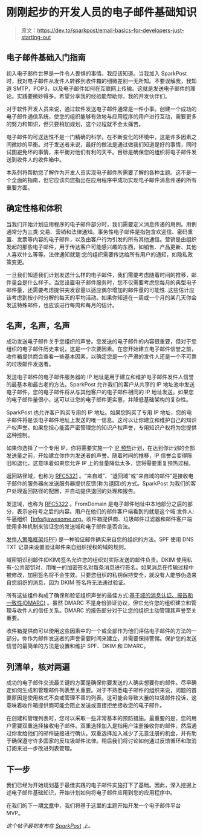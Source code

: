 # 刚刚起步的开发人员的电子邮件基础知识

> 原文：<https://dev.to/sparkpost/email-basics-for-developers-just-starting-out>

## 电子邮件基础入门指南

初入电子邮件世界是一件令人畏惧的事情。我应该知道。当我加入 SparkPost 时，我对电子邮件从发件人转移到收件箱的细微差别一无所知。不要误解我，我知道 SMTP，POP3，以及电子邮件如何在互联网上传输。这就是发送电子邮件的理论。实践要微妙得多。希望分享我的经验能帮助你，我的开发伙伴们。

对于软件开发人员来说，通过软件发送电子邮件通常是一件小事。创建一个成功的电子邮件通信系统，使您的组织能够有效地与应用程序的用户进行互动，需要更多的努力和知识，但只要稍加规划，这个过程就不会太痛苦。

电子邮件的可送达性不是一门精确的科学。在不断变化的环境中，这是许多因素之间微妙的平衡。对于发送者来说，最好的做法是通过做我们知道是好的事情，同时试图避免坏的事情，来平衡对他们有利的天平。目标是确保您的组织将电子邮件发送到收件人的收件箱中。

本系列将帮助您了解作为开发人员实现电子邮件所需要了解的各种主题。这不是一个全面的指南，但它应该向您指出在应用程序中成功实现电子邮件消息传递的所有重要方面。

## 确定性格和体积

当我们开始计划应用程序的电子邮件部分时，我们需要定义消息传递的用例。用例通常分为三类:交易、营销和法律通知。事务性电子邮件是指包含欢迎信、密码重置、发票等内容的电子邮件，以及由客户行为引发的所有其他通信。营销是由组织发起的那些电子邮件，用于传达客户可能感兴趣的东西，如销售、产品更新、其他人喜欢什么等等。法律通知就是:您的组织需要传达给所有用户的通知，如隐私政策变更。

一旦我们知道我们计划发送什么样的电子邮件，我们需要考虑随着时间的推移，邮件量会是什么样子。当您设置电子邮件服务时，您不仅需要考虑您每月的典型电子邮件量，还需要考虑提供突发容量以适应偶尔增加的邮件量的可能性..这些估计应该考虑到按小时分解的每天的平均活动。如果你知道在一周或一个月的某几天你会发送特殊邮件，也应该进行每周和每月的估计。

## 名声，名声，名声

成功发送电子邮件关乎您组织的声誉。您发送的电子邮件的内容很重要，但对于您组织的电子邮件历史来说，这是一个次要因素。在您开始建立电子邮件信誉之前，收件箱提供商会查看一些基本因素，以确定您是一个严肃的发件人还是一个不可靠的垃圾邮件发送者。

发送电子邮件的电子邮件服务器的 IP 地址是用于建立和维护电子邮件发件人信誉的最基本和最古老的方法。SparkPost 允许我们的客户从共享的 IP 地址池中发送电子邮件。您的电子邮件将从与其他客户的电子邮件相同的 IP 地址发送。如果您的电子邮件量很小，这可以让您的电子邮件更实惠，并降低基础架构的复杂性。

SparkPost 也允许客户购买专用的 IP 地址。如果您购买了专用 IP 地址，您的电子邮件将是该电子邮件地址上发送的唯一信息。这可以让你建立和维护自己的知识产权声誉。如果您担心能否严密管理您的知识产权声誉，专用知识产权将为您提供这种控制。

如果你选择了一个专用 IP，你将需要实施一个 [IP 预热](https://www.sparkpost.com/blog/ip-warmup-101/)计划，在达到你计划的全部发送量之前，开始建立你作为发送者的声誉。随着时间的推移，IP 信誉会变得陈旧和退化，这意味着如果您允许 IP 上的音量降低太多，您将需要重复预热过程。

返回路径域，也称为 [RFC5321](https://tools.ietf.org/html/rfc5321) 。“来自域”、“退回域”或“来自域的邮件”是接收电子邮件的服务器向发送服务器提供反馈(称为退回)的方式。SparkPost 为我们的客户处理返回路径的配置，并自动提供退回的处理和报告。

发送域，也称为 [RFC5322](https://tools.ietf.org/search/rfc5322) 。FromDomain 是电子邮件地址中本地部分之后的部分，表示@符号之后的内容。用户在他们的邮件客户端看到的就是这个域:发件人:牛逼组织【info@awesome.org。收件箱提供商、垃圾邮件过滤器和邮件客户端使用多种机制来验证您的发送域和电子邮件是否合法。

[发件人策略框架(SPF)](https://www.sparkpost.com/blog/spf-authentication/#.WFgRjZgrK9Y) 是一种验证邮件确实来自您的组织的方法。SPF 使用 DNS TXT 记录来设置验证邮件来自组织授权的域的规则。

域密钥识别邮件(DKIM)签名允许您的组织对实际发送的邮件负责。DKIM 使用私有-公共密钥对，用唯一的加密签名对每条消息进行签名。如果消息在传输过程中被修改，加密签名将不会生效。只要您组织的私钥保持安全，就没有人能够伪造来自您组织的消息，因为 DKIM 签名将无法通过验证。

所有这些组件构成了确保和验证组织声誉的最佳方式:[基于域的消息认证、报告和一致性(DMARC)](https://www.sparkpost.com/blog/dmarc-howto/) 。虽然 DMARC 不是身份验证协议，但它允许您的组织建立和管理与收件人的信任关系。DMARC 的报告部分对于让您的组织主动管理其声誉至关重要。

收件箱提供商可以使用这些因素中的一个或全部作为他们评估电子邮件的方法的一部分。你作为邮件发送者的声誉需要时间来建立，并需要保持警惕。保护您的发送信誉的最简单的方法是设置和维护 SPF、DKIM 和 DMARC。

## 列清单，核对两遍

成功的电子邮件交流最关键的方面是确保你要发送的人确实想要你的邮件。尽早确定如何生成和管理邮件列表至关重要。对于不熟悉电子邮件的组织来说，问题的首要原因是使用格式不良或管理不善的列表。这可能会导致大量的垃圾邮件投诉，这意味着收件箱提供商可能会阻止发送或直接拒绝接收您的电子邮件。

在创建和管理列表时，您可以采取一些非常基本的预防措施。最重要的是，您的用户需要双重选择接收电子邮件。双重选择加入是指用户注册接收你的邮件，然后通过你发给他们的邮件链接进行确认。双重选择加入减少了无意注册的机会，并有助于确保遵守许多国家的反垃圾邮件法律。稍后我们将讨论如何通过反馈循环和取消订阅来进一步改进列表管理。

## 下一步

我们已经为开始规划基于最佳实践的电子邮件实施打下了基础。因此，深入挖掘上述电子邮件基础知识，开始计划如何将电子邮件应用到您的应用程序中。

在我们的下一期[文章](https://www.sparkpost.com/blog/email-basics-pt-2/)中，我们将基于这里的主题开始开发一个电子邮件平台 MVP。

*这个帖子最初发布在 [SparkPost](https://www.sparkpost.com/blog/developer-superhero-email-basics/) 上。*